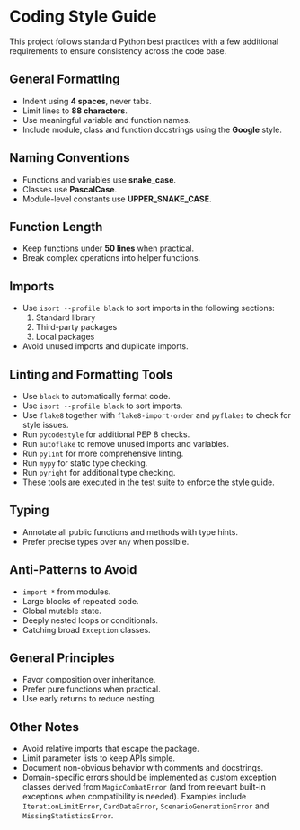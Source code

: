 # Coding Style Guide

This project follows standard Python best practices with a few additional
requirements to ensure consistency across the code base.

## General Formatting
- Indent using **4 spaces**, never tabs.
- Limit lines to **88 characters**.
- Use meaningful variable and function names.
- Include module, class and function docstrings using the **Google** style.

## Naming Conventions
- Functions and variables use **snake_case**.
- Classes use **PascalCase**.
- Module-level constants use **UPPER_SNAKE_CASE**.

## Function Length
- Keep functions under **50 lines** when practical.
- Break complex operations into helper functions.

## Imports
- Use `isort --profile black` to sort imports in the following sections:
  1. Standard library
  2. Third-party packages
  3. Local packages
- Avoid unused imports and duplicate imports.

## Linting and Formatting Tools
- Use `black` to automatically format code.
- Use `isort --profile black` to sort imports.
- Use `flake8` together with `flake8-import-order` and `pyflakes` to check
  for style issues.
- Run `pycodestyle` for additional PEP 8 checks.
- Run `autoflake` to remove unused imports and variables.
- Run `pylint` for more comprehensive linting.
- Run `mypy` for static type checking.
- Run `pyright` for additional type checking.
- These tools are executed in the test suite to enforce the style guide.

## Typing
- Annotate all public functions and methods with type hints.
- Prefer precise types over ``Any`` when possible.

## Anti-Patterns to Avoid
- ``import *`` from modules.
- Large blocks of repeated code.
- Global mutable state.
- Deeply nested loops or conditionals.
- Catching broad ``Exception`` classes.

## General Principles
- Favor composition over inheritance.
- Prefer pure functions when practical.
- Use early returns to reduce nesting.

## Other Notes
- Avoid relative imports that escape the package.
- Limit parameter lists to keep APIs simple.
- Document non-obvious behavior with comments and docstrings.
- Domain-specific errors should be implemented as custom exception classes
  derived from ``MagicCombatError`` (and from relevant built-in exceptions
  when compatibility is needed). Examples include ``IterationLimitError``,
  ``CardDataError``, ``ScenarioGenerationError`` and ``MissingStatisticsError``.

